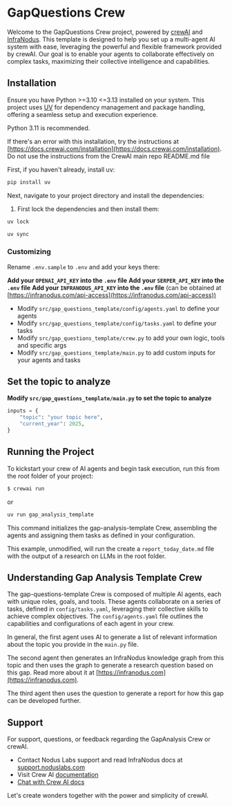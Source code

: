 # GapQuestions Crew

Welcome to the GapQuestions Crew project, powered by [crewAI](https://crewai.com) and [InfraNodus](https://infranodus.com). This template is designed to help you set up a multi-agent AI system with ease, leveraging the powerful and flexible framework provided by crewAI. Our goal is to enable your agents to collaborate effectively on complex tasks, maximizing their collective intelligence and capabilities.

## Installation

Ensure you have Python >=3.10 <=3.13 installed on your system. This project uses [UV](https://docs.astral.sh/uv/) for dependency management and package handling, offering a seamless setup and execution experience.

Python 3.11 is recommended.

If there's an error with this installation, try the instructions at [https://docs.crewai.com/installation](https://docs.crewai.com/installation). Do not use the instructions from the CrewAI main repo README.md file

First, if you haven't already, install uv:

```bash
pip install uv
```

Next, navigate to your project directory and install the dependencies:

1. First lock the dependencies and then install them:

```bash
uv lock
```

```bash
uv sync
```

### Customizing

Rename `.env.sample` to `.env` and add your keys there:

**Add your `OPENAI_API_KEY` into the `.env` file**
**Add your `SERPER_API_KEY` into the `.env` file**
**Add your `INFRANODUS_API_KEY` into the `.env` file** (can be obtained at [https://infranodus.com/api-access](https://infranodus.com/api-access))

- Modify `src/gap_questions_template/config/agents.yaml` to define your agents
- Modify `src/gap_questions_template/config/tasks.yaml` to define your tasks
- Modify `src/gap_questions_template/crew.py` to add your own logic, tools and specific args
- Modify `src/gap_questions_template/main.py` to add custom inputs for your agents and tasks

## Set the topic to analyze

**Modify `src/gap_questions_template/main.py` to set the topic to analyze**

```python
inputs = {
    "topic": "your topic here",
    "current_year": 2025,
}
```

## Running the Project

To kickstart your crew of AI agents and begin task execution, run this from the root folder of your project:

```bash
$ crewai run
```

or

```bash
uv run gap_analysis_template
```

This command initializes the gap-analysis-template Crew, assembling the agents and assigning them tasks as defined in your configuration.

This example, unmodified, will run the create a `report_today_date.md` file with the output of a research on LLMs in the root folder.

## Understanding Gap Analysis Template Crew

The gap-questions-template Crew is composed of multiple AI agents, each with unique roles, goals, and tools. These agents collaborate on a series of tasks, defined in `config/tasks.yaml`, leveraging their collective skills to achieve complex objectives. The `config/agents.yaml` file outlines the capabilities and configurations of each agent in your crew.

In general, the first agent uses AI to generate a list of relevant information about the topic you provide in the `main.py` file.

The second agent then generates an InfraNodus knowledge graph from this topic and then uses the graph to generate a research question based on this gap. Read more about it at [https://infranodus.com](https://infranodus.com).

The third agent then uses the question to generate a report for how this gap can be developed further.

## Support

For support, questions, or feedback regarding the GapAnalysis Crew or crewAI.

- Contact Nodus Labs support and read InfraNodus docs at [support.noduslabs.com](https://support.noduslabs.com)
- Visit Crew AI [documentation](https://docs.crewai.com)
- [Chat with Crew AI docs](https://chatg.pt/DWjSBZn)

Let's create wonders together with the power and simplicity of crewAI.
